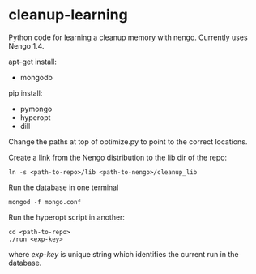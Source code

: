 cleanup-learning
================

Python code for learning a cleanup memory with nengo. Currently uses Nengo 1.4.

apt-get install:
* mongodb

pip install:
* pymongo
* hyperopt
* dill

Change the paths at top of optimize.py to point to the correct locations.

Create a link from the Nengo distribution to the lib dir of the repo:
```
ln -s <path-to-repo>/lib <path-to-nengo>/cleanup_lib
```

Run the database in one terminal
```
mongod -f mongo.conf
```

Run the hyperopt script in another:
```
cd <path-to-repo>
./run <exp-key>
```

where *exp-key* is unique string which identifies the current run in the database.


